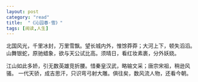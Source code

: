 ```yaml
---
layout: post
category: "read"
title:  "《沁园春·雪》"
tags: [阅读,人生]
---
```

北国风光，千里冰封，万里雪飘。望长城内外，惟馀莽莽；大河上下，顿失滔滔。
山舞银蛇，原驰蜡象，欲与天公试比高。须晴日，看红妆素裹，分外妖娆。

<!-- more -->
江山如此多娇，引无数英雄竞折腰。惜秦皇汉武，略输文采；唐宗宋祖，稍逊风骚。
一代天骄，成吉思汗，只识弯弓射大雕。俱往矣，数风流人物，还看今朝。